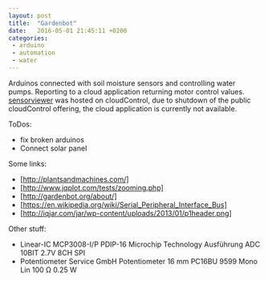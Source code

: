 ```yaml
---
layout: post
title:  "Gardenbot"
date:   2016-05-01 21:45:11 +0200
categories:
 - arduino
 - automation
 - water
---
```


Arduinos connected with soil moisture sensors and controlling water pumps.
Reporting to a cloud application returning motor control values.
[sensorviewer] was hosted on cloudControl, due to shutdown of the public
cloudControl offering, the cloud application is currently not available.


ToDos:

 - fix broken arduinos
 - Connect solar panel
 
 Some links:
 
 - [http://plantsandmachines.com/]
 - [http://www.jqplot.com/tests/zooming.php]
 - [http://gardenbot.org/about/]
 - [https://en.wikipedia.org/wiki/Serial_Peripheral_Interface_Bus]
 - [http://iqjar.com/jar/wp-content/uploads/2013/01/p1header.png]
  
Other stuff:

 - Linear-IC MCP3008-I/P PDIP-16 Microchip Technology Ausführung ADC 10BIT 2.7V 8CH SPI
 - Potentiometer Service GmbH Potentiometer 16 mm PC16BU 9599 Mono Lin 100 Ω 0.25 W
 
[sensorviewer]: https://github.com/tooangel/sensorviewer

[http://plantsandmachines.com/]: http://plantsandmachines.com/
[http://www.jqplot.com/tests/zooming.php]: http://www.jqplot.com/tests/zooming.php
[http://gardenbot.org/about/]: http://gardenbot.org/about/
[https://en.wikipedia.org/wiki/Serial_Peripheral_Interface_Bus]: https://en.wikipedia.org/wiki/Serial_Peripheral_Interface_Bus
[http://iqjar.com/jar/wp-content/uploads/2013/01/p1header.png]: http://iqjar.com/jar/wp-content/uploads/2013/01/p1header.png